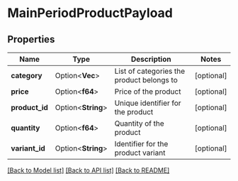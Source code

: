# MainPeriodProductPayload

## Properties

Name | Type | Description | Notes
------------ | ------------- | ------------- | -------------
**category** | Option<**Vec<String>**> | List of categories the product belongs to | [optional]
**price** | Option<**f64**> | Price of the product | [optional]
**product_id** | Option<**String**> | Unique identifier for the product | [optional]
**quantity** | Option<**f64**> | Quantity of the product | [optional]
**variant_id** | Option<**String**> | Identifier for the product variant | [optional]

[[Back to Model list]](../README.md#documentation-for-models) [[Back to API list]](../README.md#documentation-for-api-endpoints) [[Back to README]](../README.md)



